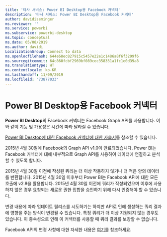 ```yaml
---
title: '타사 서비스: Power BI Desktop용 Facebook 커넥터'
description: '타사 서비스: Power BI Desktop용 Facebook 커넥터'
author: davidiseminger
ms.reviewer: ''
ms.service: powerbi
ms.subservice: powerbi-desktop
ms.topic: conceptual
ms.date: 05/08/2019
ms.author: davidi
LocalizationGroup: Connect to data
ms.openlocfilehash: 644e68ec827915c5457e22e1c1486a8f6f3299f6
ms.sourcegitcommit: 64c860fcbf2969bf089cec358331a1fc1e0d39a8
ms.translationtype: HT
ms.contentlocale: ko-KR
ms.lasthandoff: 11/09/2019
ms.locfileid: "73877033"
---
```

# <a name="facebook-connector-for-power-bi-desktop"></a>Power BI Desktop용 Facebook 커넥터
**Power BI Desktop**의 Facebook 커넥터는 Facebook Graph API를 사용합니다. 이와 같이 기능 및 가용성은 시간에 따라 달라질 수 있습니다.

[Power BI Desktop에 대한 Facebook 커넥터에 대한 자습서](desktop-tutorial-facebook-analytics.md)를 참조할 수 있습니다.

2015년 4월 30일에 Facebook의 Graph API v1.0이 만료되었습니다. Power BI는 Facebook 커넥터에 대해 내부적으로 Graph API를 사용하여 데이터에 연결하고 분석할 수 있도록 합니다.

2015년 4월 30일 이전에 작성된 쿼리는 더 이상 작동하지 않거나 더 적은 양의 데이터를 반환합니다. 2015년 4월 30일 이후부터 Power BI는 Facebook API에 대한 모든 호출에 v2.8을 활용합니다. 2015년 4월 30일 이전에 쿼리가 작성되었으며 이후에 사용하지 않은 경우 요청되는 새로운 권한 집합을 승인하기 위해 다시 인증해야 할 수 있습니다.

변경 내용에 따라 업데이트 릴리스를 시도하기는 하지만 API로 인해 생성하는 쿼리 결과에 영향을 주는 방식이 변경될 수 있습니다. 특정 쿼리가 더 이상 지원되지 않는 경우도 있습니다. 이 종속성으로 인해 이 커넥터를 사용할 때 쿼리 결과를 보장할 수 없습니다.

Facebook API의 변경 사항에 대한 자세한 내용은 [여기](https://developers.facebook.com/docs/apps/changelog#v2_0)를 참조하세요.

